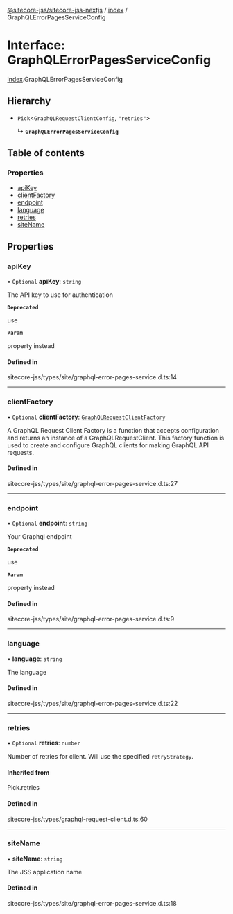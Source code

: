 [@sitecore-jss/sitecore-jss-nextjs](../README.md) / [index](../modules/index.md) / GraphQLErrorPagesServiceConfig

# Interface: GraphQLErrorPagesServiceConfig

[index](../modules/index.md).GraphQLErrorPagesServiceConfig

## Hierarchy

- `Pick`\<`GraphQLRequestClientConfig`, ``"retries"``\>

  ↳ **`GraphQLErrorPagesServiceConfig`**

## Table of contents

### Properties

- [apiKey](index.GraphQLErrorPagesServiceConfig.md#apikey)
- [clientFactory](index.GraphQLErrorPagesServiceConfig.md#clientfactory)
- [endpoint](index.GraphQLErrorPagesServiceConfig.md#endpoint)
- [language](index.GraphQLErrorPagesServiceConfig.md#language)
- [retries](index.GraphQLErrorPagesServiceConfig.md#retries)
- [siteName](index.GraphQLErrorPagesServiceConfig.md#sitename)

## Properties

### apiKey

• `Optional` **apiKey**: `string`

The API key to use for authentication

**`Deprecated`**

use

**`Param`**

property instead

#### Defined in

sitecore-jss/types/site/graphql-error-pages-service.d.ts:14

___

### clientFactory

• `Optional` **clientFactory**: [`GraphQLRequestClientFactory`](../modules/graphql.md#graphqlrequestclientfactory)

A GraphQL Request Client Factory is a function that accepts configuration and returns an instance of a GraphQLRequestClient.
This factory function is used to create and configure GraphQL clients for making GraphQL API requests.

#### Defined in

sitecore-jss/types/site/graphql-error-pages-service.d.ts:27

___

### endpoint

• `Optional` **endpoint**: `string`

Your Graphql endpoint

**`Deprecated`**

use

**`Param`**

property instead

#### Defined in

sitecore-jss/types/site/graphql-error-pages-service.d.ts:9

___

### language

• **language**: `string`

The language

#### Defined in

sitecore-jss/types/site/graphql-error-pages-service.d.ts:22

___

### retries

• `Optional` **retries**: `number`

Number of retries for client. Will use the specified `retryStrategy`.

#### Inherited from

Pick.retries

#### Defined in

sitecore-jss/types/graphql-request-client.d.ts:60

___

### siteName

• **siteName**: `string`

The JSS application name

#### Defined in

sitecore-jss/types/site/graphql-error-pages-service.d.ts:18
